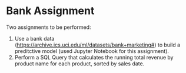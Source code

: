 # Bank Assignment
Two assignments to be performed:
1. Use a bank data (https://archive.ics.uci.edu/ml/datasets/bank+marketing#) to build a preditctive model (used Jupyter Notebook for this assignment).
2. Perform a SQL Query that calculates the running total revenue by product name for each product, sorted by sales date.

 
